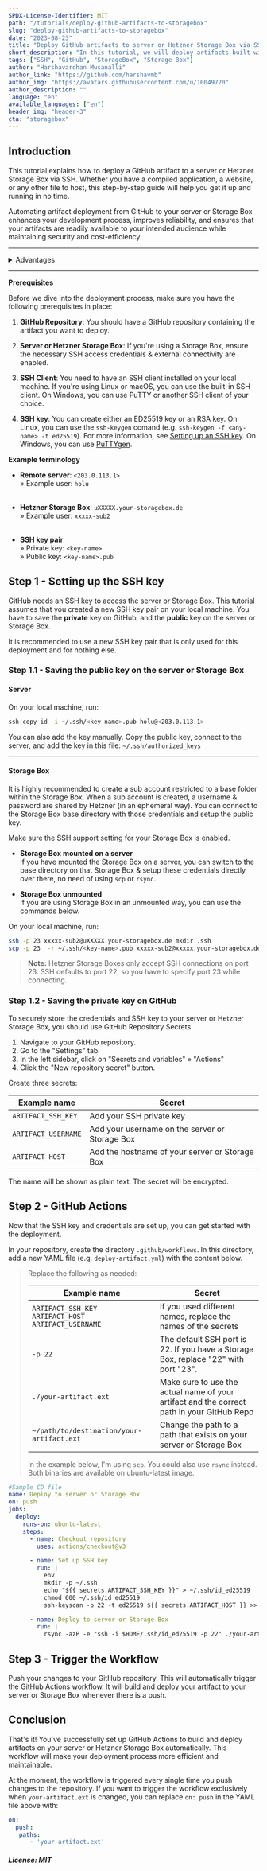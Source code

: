 ```yaml
---
SPDX-License-Identifier: MIT
path: "/tutorials/deploy-github-artifacts-to-storagebox"
slug: "deploy-github-artifacts-to-storagebox"
date: "2023-08-23"
title: "Deploy GitHub artifacts to server or Hetzner Storage Box via SSH"
short_description: "In this tutorial, we will deploy artifacts built with GitHub actions onto a server or Hetzner Storage Box via SSH"
tags: ["SSH", "GitHub", "StorageBox", "Storage Box"]
author: "Harshavardhan Musanalli"
author_link: "https://github.com/harshavmb"
author_img: "https://avatars.githubusercontent.com/u/10049720"
author_description: ""
language: "en"
available_languages: ["en"]
header_img: "header-3"
cta: "storagebox"
---
```


## Introduction

This tutorial explains how to deploy a GitHub artifact to a server or Hetzner Storage Box via SSH. Whether you have a compiled application, a website, or any other file to host, this step-by-step guide will help you get it up and running in no time.

Automating artifact deployment from GitHub to your server or Storage Box enhances your development process, improves reliability, and ensures that your artifacts are readily available to your intended audience while maintaining security and cost-efficiency.

-----------

<details>

<summary>Advantages</summary>

Using GitHub Actions workflow to store artifacts built on GitHub on your server or Storage Box offers several advantages:

* **Automation**: Automating the process of building and deploying artifacts streamlines your development workflow. With GitHub Actions, you can trigger the deployment automatically whenever changes are pushed to your repository. This reduces manual intervention and potential human errors.

* **Consistency**: Automated deployments ensure consistency in the artifacts you store on your server or Storage Box. Every time you push changes to your repository, GitHub Actions will build and deploy the latest version, eliminating the risk of deploying outdated or incorrect files.

* **Version Control**: GitHub provides version control for your code and, by extension, your artifacts. Each deployment is associated with a specific commit or branch, making it easy to track changes and roll back to previous versions if necessary.

* **Security**: By using GitHub Secrets to store sensitive information like SSH keys and server / Storage Box credentials, you can maintain a higher level of security. These secrets are encrypted and not exposed in your repository's history.

* **Scalability**: GitHub Actions can handle a variety of deployment scenarios, from simple artifact uploads to complex deployment pipelines. As your project grows, you can expand and customize your workflow to accommodate evolving needs.

* **Flexibility**: This approach gives you the flexibility to deploy various types of artifacts, including websites, applications, data files, and more. You can tailor the GitHub Actions workflow to meet your specific deployment requirements.

* **Collaboration**: Multiple team members can collaborate on a project and use the same automated deployment process. This ensures that everyone is working with the latest version of the artifacts.

* **Monitoring and Logging**: GitHub Actions provides monitoring and logging capabilities, allowing you to track the progress of deployments, identify any issues, and receive notifications in case of failures.

-----------

Advantages of Hetzner

* **Performance**: Hetzner's infrastructure offers good performance, ensuring that your artifacts are served quickly to users, even if they are geographically distributed.

* **Cost-Efficiency**: Hetzner Storage Box is a cost-effective solution for storing artifacts. You only pay for the storage you use, making it a budget-friendly choice, especially for long-term storage.

* **Accessibility**: Hetzner Storage Box allows you to serve your artifacts over the web, making them easily accessible to your team or end-users. You can share direct download links or embed the artifacts in your applications.

* **High Availability**: Hetzner Storage Box is designed to provide high availability and reliability. Your artifacts are stored on redundant storage systems, reducing the risk of data loss.

</details>

-----------

**Prerequisites**

Before we dive into the deployment process, make sure you have the following prerequisites in place:

1. **GitHub Repository**: You should have a GitHub repository containing the artifact you want to deploy.

2. **Server or Hetzner Storage Box**: If you're using a Storage Box, ensure the necessary SSH access credentials & external connectivity are enabled.

3. **SSH Client**: You need to have an SSH client installed on your local machine. If you're using Linux or macOS, you can use the built-in SSH client. On Windows, you can use PuTTY or another SSH client of your choice.

4. **SSH key**: You can create either an ED25519 key or an RSA key. On Linux, you can use the `ssh-keygen` comand (e.g. `ssh-keygen -f <any-name> -t ed25519`). For more information, see [Setting up an SSH key](https://community.hetzner.com/tutorials/howto-ssh-key). On Windows, you can use [PuTTYgen](https://www.puttygen.com/).  

**Example terminology**

* **Remote server**: `<203.0.113.1>`<br>
  » Example user: `holu`<br><br>

* **Hetzner Storage Box**: `uXXXXX.your-storagebox.de`<br>
  » Example user: `xxxxx-sub2`<br><br>

* **SSH key pair**<br>
  » Private key: `<key-name>`<br>
  » Public key: `<key-name>.pub`

## Step 1 - Setting up the SSH key

GitHub needs an SSH key to access the server or Storage Box. This tutorial assumes that you created a new SSH key pair on your local machine. You have to save the **private** key on GitHub, and the **public** key on the server or Storage Box.

It is recommended to use a new SSH key pair that is only used for this deployment and for nothing else.

### Step 1.1 - Saving the public key on the server or Storage Box

#### Server

On your local machine, run:
```bash
ssh-copy-id -i ~/.ssh/<key-name>.pub holu@<203.0.113.1>
```

You can also add the key manually. Copy the public key, connect to the server, and add the key in this file: `~/.ssh/authorized_keys`

----------------

#### Storage Box

It is highly recommended to create a sub account restricted to a base folder within the Storage Box. 
When a sub account is created, a username & password are shared by Hetzner (in an ephemeral way). You can connect to the Storage Box base directory with those credentials and setup the public key. 

Make sure the SSH support setting for your Storage Box is enabled.

* **Storage Box mounted on a server**<br>
  If you have mounted the Storage Box on a server, you can switch to the base directory on that Storage Box & setup these credentials directly over there, no need of using `scp` or `rsync`.

* **Storage Box unmounted**<br>
  If you are using Storage Box in an unmounted way, you can use the commands below. 

On your local machine, run:
```bash
ssh -p 23 xxxxx-sub2@uXXXXX.your-storagebox.de mkdir .ssh
scp -p 23  -r ~/.ssh/<key-name>.pub xxxxx-sub2@xxxxx.your-storagebox.de:~/.ssh/authorized_keys
```
> **Note:** Hetzner Storage Boxes only accept SSH connections on port 23. SSH defaults to port 22, so you have to specify port 23 while connecting.

### Step 1.2 - Saving the private key on GitHub

To securely store the credentials and SSH key to your server or Hetzner Storage Box, you should use GitHub Repository Secrets.

1. Navigate to your GitHub repository.
2. Go to the "Settings" tab.
3. In the left sidebar, click on "Secrets and variables" » "Actions"
4. Click the "New repository secret" button.

Create three secrets:

| Example name        | Secret                                         | 
| ------------------- | ---------------------------------------------- |
| `ARTIFACT_SSH_KEY`  | Add your SSH private key                       |
| `ARTIFACT_USERNAME` | Add your username on the server or Storage Box |
| `ARTIFACT_HOST`     | Add the hostname of your server or Storage Box |

The name will be shown as plain text. The secret will be encrypted.

## Step 2 - GitHub Actions

Now that the SSH key and credentials are set up, you can get started with the deployment.

In your repository, create the directory `.github/workflows`. In this directory, add a new YAML file (e.g. `deploy-artifact.yml`) with the content below.

> Replace the following as needed:
> 
> | Example name                              | Secret                              | 
> | ----------------------------------------- | ----------------------------------- |
> | `ARTIFACT_SSH_KEY`<br>`ARTIFACT_HOST`<br>`ARTIFACT_USERNAME` | If you used different names, replace the names of the secrets |
> | `-p 22`                                   | The default SSH port is 22. If you have a Storage Box, replace "22" with port "23". |
> | `./your-artifact.ext`                     | Make sure to use the actual name of your artifact and the correct path in your GitHub Repo |
> | `~/path/to/destination/your-artifact.ext` | Change the path to a path that exists on your server or Storage Box |
> 
> In the example below, I'm using `scp`. You could also use `rsync` instead. Both binaries are available on ubuntu-latest image.

```yaml
#Sample CD file
name: Deploy to server or Storage Box
on: push
jobs:
  deploy:
    runs-on: ubuntu-latest
    steps:
      - name: Checkout repository
        uses: actions/checkout@v3

      - name: Set up SSH key
        run: |
          env
          mkdir -p ~/.ssh
          echo "${{ secrets.ARTIFACT_SSH_KEY }}" > ~/.ssh/id_ed25519
          chmod 600 ~/.ssh/id_ed25519
          ssh-keyscan -p 22 -t ed25519 ${{ secrets.ARTIFACT_HOST }} >> ~/.ssh/known_hosts

      - name: Deploy to server or Storage Box
        run: |
          rsync -azP -e "ssh -i $HOME/.ssh/id_ed25519 -p 22" ./your-artifact.ext ${{ secrets.ARTIFACT_USERNAME }}@${{ secrets.ARTIFACT_HOST }}:~/path/to/destination/your-artifact.ext

```

## Step 3 - Trigger the Workflow

Push your changes to your GitHub repository. This will automatically trigger the GitHub Actions workflow. It will build and deploy your artifact to your server or Storage Box whenever there is a push.

## Conclusion

That's it! You've successfully set up GitHub Actions to build and deploy artifacts on your server or Hetzner Storage Box automatically. This workflow will make your deployment process more efficient and maintainable.

At the moment, the workflow is triggered every single time you push changes to the repository. If you want to trigger the workflow exclusively when `your-artifact.ext` is changed, you can replace `on: push` in the YAML file above with:

```yaml
on: 
  push:
   paths: 
      - 'your-artifact.ext'
```

##### License: MIT

<!--

Contributor's Certificate of Origin

By making a contribution to this project, I certify that:

(a) The contribution was created in whole or in part by me and I have
    the right to submit it under the license indicated in the file; or

(b) The contribution is based upon previous work that, to the best of my
    knowledge, is covered under an appropriate license and I have the
    right under that license to submit that work with modifications,
    whether created in whole or in part by me, under the same license
    (unless I am permitted to submit under a different license), as
    indicated in the file; or

(c) The contribution was provided directly to me by some other person
    who certified (a), (b) or (c) and I have not modified it.

(d) I understand and agree that this project and the contribution are
    public and that a record of the contribution (including all personal
    information I submit with it, including my sign-off) is maintained
    indefinitely and may be redistributed consistent with this project
    or the license(s) involved.

Signed-off-by: Harshavardhan Musanalli<harshavmb@gmail.com>

-->
